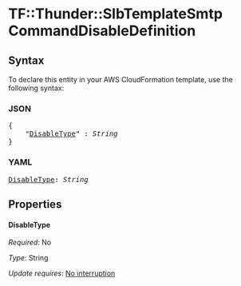 # TF::Thunder::SlbTemplateSmtp CommandDisableDefinition

## Syntax

To declare this entity in your AWS CloudFormation template, use the following syntax:

### JSON

<pre>
{
    "<a href="#disabletype" title="DisableType">DisableType</a>" : <i>String</i>
}
</pre>

### YAML

<pre>
<a href="#disabletype" title="DisableType">DisableType</a>: <i>String</i>
</pre>

## Properties

#### DisableType

_Required_: No

_Type_: String

_Update requires_: [No interruption](https://docs.aws.amazon.com/AWSCloudFormation/latest/UserGuide/using-cfn-updating-stacks-update-behaviors.html#update-no-interrupt)

